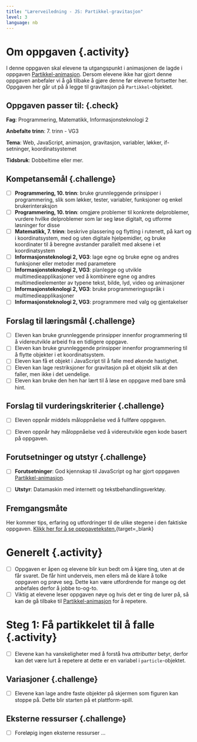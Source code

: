 ```yaml
---
title: "Lærerveiledning - JS: Partikkel-gravitasjon"
level: 3
language: nb
---
```


# Om oppgaven {.activity}
 I denne oppgaven skal elevene ta utgangspunkt i animasjonen de lagde i  oppgaven [Partikkel-animasjon](../partikkel_animasjon/partikkel_animasjon.html). Dersom elevene ikke har gjort denne oppgaven anbefaler vi å gå tilbake å gjøre denne før elevene fortsetter her. Oppgaven her går ut på å legge til gravitasjon på `Partikkel`-objektet.

## Oppgaven passer til: {.check}
 __Fag__: Programmering, Matematikk, Informasjonsteknologi 2

__Anbefalte trinn__: 7. trinn - VG3

__Tema__: Web, JavaScript, animasjon, gravitasjon, variabler, løkker, if-setninger, koordinatsystemet

__Tidsbruk__: Dobbeltime eller mer.


## Kompetansemål {.challenge}

- [ ]  __Programmering, 10. trinn__: bruke grunnleggende prinsipper i programmering, slik som løkker, tester, variabler, funksjoner og enkel brukerinteraksjon
- [ ]  __Programmering, 10. trinn__: omgjøre problemer til konkrete delproblemer, vurdere hvilke delproblemer som lar seg løse digitalt, og utforme løsninger for disse
- [ ] __Matematikk, 7. trinn__: beskrive plassering og flytting i rutenett, på kart og i koordinatsystem, med og uten digitale hjelpemidler, og bruke koordinater til å beregne avstander parallelt med aksene i et koordinatsystem
- [ ] __Informasjonsteknologi 2, VG3__: lage egne og bruke egne og andres funksjoner eller metoder med parametere
- [ ] __Informasjonsteknologi 2, VG3__: planlegge og utvikle multimedieapplikasjoner ved å kombinere egne og andres multimedieelementer av typene tekst, bilde, lyd, video og animasjoner
- [ ] __Informasjonsteknologi 2, VG3__: bruke programmeringsspråk i multimedieapplikasjoner
- [ ] __Informasjonsteknologi 2, VG3__: programmere med valg og gjentakelser

## Forslag til læringsmål {.challenge}

- [ ] Eleven kan bruke grunnleggende prinsipper innenfor programmering til å videreutvikle arbeid fra en tidligere oppgave.
- [ ] Eleven kan bruke grunnleggende prinsipper innenfor programmering til å flytte objekter i et koordinatsystem.
- [ ] Eleven kan få et objekt i JavaScript til å falle med økende hastighet.
- [ ] Eleven kan lage restriksjoner for gravitasjon på et objekt slik at den faller, men ikke i det uendelige.
- [ ] Eleven kan bruke den hen har lært til å løse en oppgave med bare små hint.

## Forslag til vurderingskriterier {.challenge}

- [ ] Eleven oppnår middels måloppnåelse ved å fullføre oppgaven.
- [ ] Eleven oppnår høy måloppnåelse ved å videreutvikle egen kode basert på oppgaven.


## Forutsetninger og utstyr {.challenge}
- [ ]  __Forutsetninger__: God kjennskap til JavaScript og har gjort oppgaven [Partikkel-animasjon](../partikkel_animasjon/partikkel_animasjon.html).

- [ ]  __Utstyr__: Datamaskin med internett og tekstbehandlingsverktøy.


## Fremgangsmåte
Her kommer tips, erfaring og utfordringer til de ulike stegene i den faktiske oppgaven. [Klikk her for å se oppgaveteksten.](../partikkel_gravitasjon/partikkel_gravitasjon.html){target=_blank}

# Generelt {.activity}
- [ ]  Oppgaven er åpen og elevene blir kun bedt om å kjøre ting, uten at de får svaret. De får hint underveis, men ellers må de klare å tolke oppgaven og prøve seg. Dette kan være utfordrende for mange og det anbefales derfor å jobbe to-og-to.
- [ ] Viktig at elevene leser oppgaven nøye og hvis det er ting de lurer på, så kan de gå tilbake til [Partikkel-animasjon](../partikkel_animasjon/partikkel_animasjon.html) for å repetere.

# Steg 1: Få partikkelet til å falle {.activity}
- [ ]  Elevene kan ha vanskeligheter med å forstå hva _attributter_ betyr, derfor kan det være lurt å repetere at dette er en variabel i `particle`-objektet.

## Variasjoner {.challenge}
- [ ]  Elevene kan lage andre faste objekter på skjermen som figuren kan stoppe på. Dette blir starten på et plattform-spill.


## Eksterne ressurser {.challenge}
- [ ] Foreløpig ingen eksterne ressurser ...
